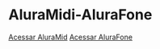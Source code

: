 # AluraMidi-AluraFone
[Acessar AluraMid](https://alura-midi-rho-five.vercel.app/)
[Acessar AluraFone](https://alura-fone.vercel.app/)
